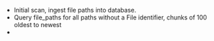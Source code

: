 
- Initial scan, ingest file paths into database.
- Query file_paths for all paths without a File identifier, chunks of 100 oldest to newest
- 